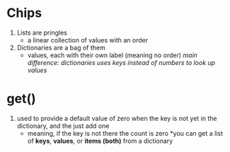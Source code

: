 # Chips
1. Lists are pringles
    - a linear collection of values with an order
2. Dictionaries are a bag of them
    - values, each with their own label (meaning no order)
*main difference: dictionaries uses keys instead of numbers to look up values*

# get()
1. used to provide a default value of zero when the key is not yet in the dictionary, and the just add one
    - meaning, if the key is not there the count is zero
*you can get a list of **keys**, **values**, or **items (both)** from a dictionary
